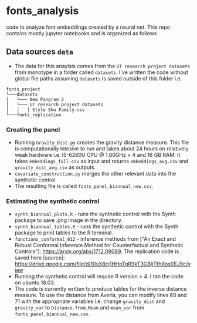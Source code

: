 # fonts_analysis
code to analyze font embeddings created by a neural net. This repo contains mostly jupyter notebooks and is organized as follows

## Data sources `data`
* The data for this anaylsis comes from the `UT research project datasets` from monotype in a folder called `datasets`. I've written the code without global file paths assuming `datasets` is saved outside of this folder i.e. 

```
fonts_project    
└───datasets
│   └─── New Pangram 2
│   └─── UT research project datasets
│   │   │ Style Sku Family.csv
└───fonts_replication
```

### Creating the panel
* Running `Gravity_Dist.py` creates the gravity distance measure. This file is computationally intesive to run and takes about 24 hours on relatively weak hardware i.e. I5-6260U CPU @ 1.80GHz × 4 and 16 GB RAM. It takes `embeddings_full.csv` as input and returns `embeddings_avg.csv` and `gravity_dist_avg.csv` as outputs.
* `covariate_construction.py` merges the other relevant data into the synthetic control.
* The resulting file is called `fonts_panel_biannual_new.csv`.

### Estimating the synthetic control
* `synth_biannual_plots.R` - runs the synthetic control with the Synth package to save .png image in the directory.
* `synth_biannual_tables.R` - runs the synthetic control with the Synth package to print tables to the R terminal.
* `functions_conformal_012` - inference methods from ["An Exact and Robust Conformal Inference Method for Counterfactual and Synthetic Controls"]: https://arxiv.org/abs/1712.09089. The replication code is saved here [source]: https://drive.google.com/file/d/10xX8cj1HHpTgR9kT3GBljTfhXox0EJ9c/view
* Running the synthetic control will require R version > 4. I ran the code on ubuntu 18.03. 
* The code is currently written to produce tables for the inverse distance measure. To use the distance from Averia, you can modify lines 60 and 71 with the appropriate variables i.e. change `gravity_dist` and `gravity_var` to `Distance.from.Mean` and `mean_var` from `fonts_panel_biannual_new.csv`.